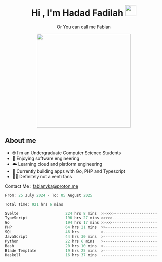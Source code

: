 <h1 align="center">Hi , I'm Hadad Fadilah  <img src="https://media.giphy.com/media/hvRJCLFzcasrR4ia7z/giphy.gif" width="35" ></h1>
<p align="center"><span>Or You can call me <span style="font: bold">Fabian</span></p>
<p align="center">
<img src="https://media.tenor.com/78dNivDemDAAAAAi/speech-bubble-venti.gif" width="300"/>    
</p>

##  About me
- 🤓 I’m an Undergraduate Computer Science Students
- 🍰 Enjoying software engineering
- ☁️ Learning cloud and platform engineering
- 🧰 Currently building apps with Go, PHP and Typescript 
- 🏃‍♂️ Definitely not a venti fans

Contact Me : fabianvka@proton.me

<!--START_SECTION:waka-->

```go
From: 25 July 2024 - To: 05 August 2025

Total Time: 921 hrs 6 mins

Svelte                     224 hrs 8 mins  >>>>>>-------------------   24.15 %
TypeScript                 196 hrs 27 mins >>>>>--------------------   21.16 %
Go                         194 hrs 17 mins >>>>>--------------------   20.93 %
PHP                        64 hrs 21 mins  >>-----------------------   06.93 %
SQL                        46 hrs          >------------------------   04.96 %
JavaScript                 44 hrs 30 mins  >------------------------   04.80 %
Python                     22 hrs 6 mins   >------------------------   02.38 %
Bash                       20 hrs 10 mins  >------------------------   02.17 %
Blade Template             19 hrs 25 mins  >------------------------   02.09 %
Haskell                    16 hrs 37 mins  -------------------------   01.79 %
```

<!--END_SECTION:waka-->




<!--
**Fadil-Tao/Fadil-Tao** is a ✨ _special_ ✨ repository because its `README.md` (this file) appears on your GitHub profile.


